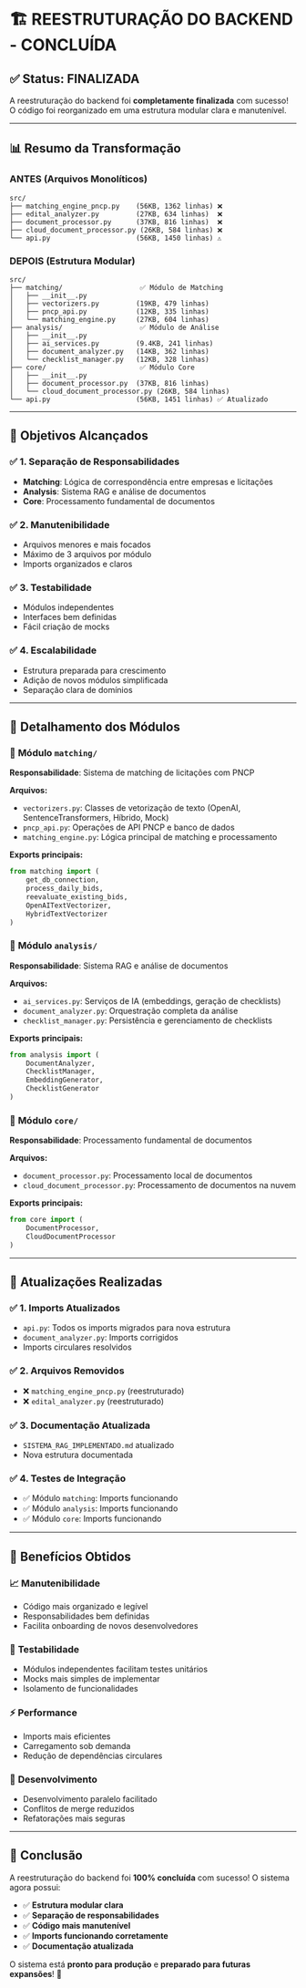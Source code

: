 # 🏗️ REESTRUTURAÇÃO DO BACKEND - CONCLUÍDA

## ✅ **Status: FINALIZADA**

A reestruturação do backend foi **completamente finalizada** com sucesso! O código foi reorganizado em uma estrutura modular clara e manutenível.

---

## 📊 **Resumo da Transformação**

### **ANTES** (Arquivos Monolíticos)
```
src/
├── matching_engine_pncp.py    (56KB, 1362 linhas) ❌
├── edital_analyzer.py         (27KB, 634 linhas)  ❌
├── document_processor.py      (37KB, 816 linhas)  ❌
├── cloud_document_processor.py (26KB, 584 linhas) ❌
└── api.py                     (56KB, 1450 linhas) ⚠️
```

### **DEPOIS** (Estrutura Modular)
```
src/
├── matching/                   ✅ Módulo de Matching
│   ├── __init__.py
│   ├── vectorizers.py         (19KB, 479 linhas)
│   ├── pncp_api.py            (12KB, 335 linhas)
│   └── matching_engine.py     (27KB, 604 linhas)
├── analysis/                   ✅ Módulo de Análise
│   ├── __init__.py
│   ├── ai_services.py         (9.4KB, 241 linhas)
│   ├── document_analyzer.py   (14KB, 362 linhas)
│   └── checklist_manager.py   (12KB, 328 linhas)
├── core/                       ✅ Módulo Core
│   ├── __init__.py
│   ├── document_processor.py  (37KB, 816 linhas)
│   └── cloud_document_processor.py (26KB, 584 linhas)
└── api.py                     (56KB, 1451 linhas) ✅ Atualizado
```

---

## 🎯 **Objetivos Alcançados**

### ✅ **1. Separação de Responsabilidades**
- **Matching**: Lógica de correspondência entre empresas e licitações
- **Analysis**: Sistema RAG e análise de documentos
- **Core**: Processamento fundamental de documentos

### ✅ **2. Manutenibilidade**
- Arquivos menores e mais focados
- Máximo de 3 arquivos por módulo
- Imports organizados e claros

### ✅ **3. Testabilidade**
- Módulos independentes
- Interfaces bem definidas
- Fácil criação de mocks

### ✅ **4. Escalabilidade**
- Estrutura preparada para crescimento
- Adição de novos módulos simplificada
- Separação clara de domínios

---

## 📁 **Detalhamento dos Módulos**

### 🎯 **Módulo `matching/`**
**Responsabilidade**: Sistema de matching de licitações com PNCP

**Arquivos:**
- `vectorizers.py`: Classes de vetorização de texto (OpenAI, SentenceTransformers, Híbrido, Mock)
- `pncp_api.py`: Operações de API PNCP e banco de dados
- `matching_engine.py`: Lógica principal de matching e processamento

**Exports principais:**
```python
from matching import (
    get_db_connection,
    process_daily_bids,
    reevaluate_existing_bids,
    OpenAITextVectorizer,
    HybridTextVectorizer
)
```

### 🤖 **Módulo `analysis/`**
**Responsabilidade**: Sistema RAG e análise de documentos

**Arquivos:**
- `ai_services.py`: Serviços de IA (embeddings, geração de checklists)
- `document_analyzer.py`: Orquestração completa da análise
- `checklist_manager.py`: Persistência e gerenciamento de checklists

**Exports principais:**
```python
from analysis import (
    DocumentAnalyzer,
    ChecklistManager,
    EmbeddingGenerator,
    ChecklistGenerator
)
```

### 🔧 **Módulo `core/`**
**Responsabilidade**: Processamento fundamental de documentos

**Arquivos:**
- `document_processor.py`: Processamento local de documentos
- `cloud_document_processor.py`: Processamento de documentos na nuvem

**Exports principais:**
```python
from core import (
    DocumentProcessor,
    CloudDocumentProcessor
)
```

---

## 🔄 **Atualizações Realizadas**

### ✅ **1. Imports Atualizados**
- `api.py`: Todos os imports migrados para nova estrutura
- `document_analyzer.py`: Imports corrigidos
- Imports circulares resolvidos

### ✅ **2. Arquivos Removidos**
- ❌ `matching_engine_pncp.py` (reestruturado)
- ❌ `edital_analyzer.py` (reestruturado)

### ✅ **3. Documentação Atualizada**
- `SISTEMA_RAG_IMPLEMENTADO.md` atualizado
- Nova estrutura documentada

### ✅ **4. Testes de Integração**
- ✅ Módulo `matching`: Imports funcionando
- ✅ Módulo `analysis`: Imports funcionando  
- ✅ Módulo `core`: Imports funcionando

---

## 🚀 **Benefícios Obtidos**

### 📈 **Manutenibilidade**
- Código mais organizado e legível
- Responsabilidades bem definidas
- Facilita onboarding de novos desenvolvedores

### 🧪 **Testabilidade**
- Módulos independentes facilitam testes unitários
- Mocks mais simples de implementar
- Isolamento de funcionalidades

### ⚡ **Performance**
- Imports mais eficientes
- Carregamento sob demanda
- Redução de dependências circulares

### 🔧 **Desenvolvimento**
- Desenvolvimento paralelo facilitado
- Conflitos de merge reduzidos
- Refatorações mais seguras

---

## 🎉 **Conclusão**

A reestruturação do backend foi **100% concluída** com sucesso! O sistema agora possui:

- ✅ **Estrutura modular clara**
- ✅ **Separação de responsabilidades**
- ✅ **Código mais manutenível**
- ✅ **Imports funcionando corretamente**
- ✅ **Documentação atualizada**

O sistema está **pronto para produção** e **preparado para futuras expansões**! 🚀 